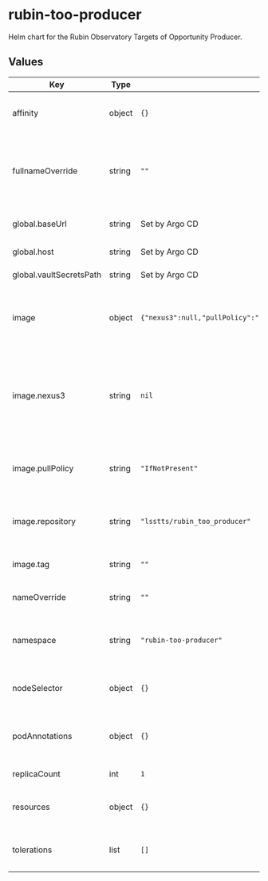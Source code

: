 # rubin-too-producer

Helm chart for the Rubin Observatory Targets of Opportunity Producer.

## Values

| Key | Type | Default | Description |
|-----|------|---------|-------------|
| affinity | object | `{}` | Configuration for deployment affinity |
| fullnameOverride | string | `""` | Specify the deployed application name specifically. Overrides all other names. |
| global.baseUrl | string | Set by Argo CD | Base URL for the environment |
| global.host | string | Set by Argo CD | Host name for ingress |
| global.vaultSecretsPath | string | Set by Argo CD | Base path for Vault secrets |
| image | object | `{"nexus3":null,"pullPolicy":"IfNotPresent","repository":"lsstts/rubin_too_producer","tag":""}` | This section holds the configuration of the container image. |
| image.nexus3 | string | `nil` | The tag name for the Nexus3 Docker repository secrets if private images need to be pulled |
| image.pullPolicy | string | `"IfNotPresent"` | The policy to apply when pulling an image for deployment |
| image.repository | string | `"lsstts/rubin_too_producer"` | The Docker registry name of the container image |
| image.tag | string | `""` | The tag of the container image |
| nameOverride | string | `""` | Adds an extra string to the release name. |
| namespace | string | `"rubin-too-producer"` | This is the namespace in which the application will be placed |
| nodeSelector | object | `{}` | Configurations for the deployment node selector |
| podAnnotations | object | `{}` | This allows the specification of pod annotations. |
| replicaCount | int | `1` | Number of replicas. |
| resources | object | `{}` | Reserved resources for the deployment. |
| tolerations | list | `[]` | Configuration for deployment toleration |
